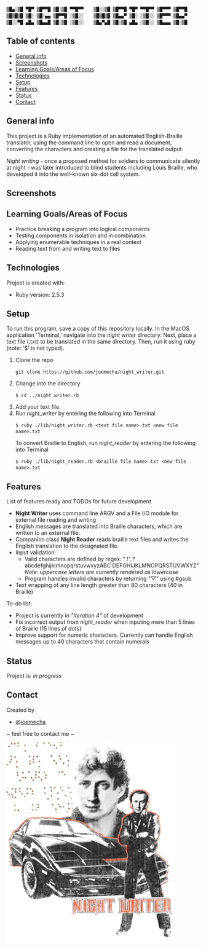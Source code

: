 ```
▒█▄░▒█ ▀█▀ ▒█▀▀█ ▒█░▒█ ▀▀█▀▀ 　 ▒█░░▒█ ▒█▀▀█ ▀█▀ ▀▀█▀▀ ▒█▀▀▀ ▒█▀▀█
▒█▒█▒█ ▒█░ ▒█░▄▄ ▒█▀▀█ ░▒█░░ 　 ▒█▒█▒█ ▒█▄▄▀ ▒█░ ░▒█░░ ▒█▀▀▀ ▒█▄▄▀
▒█░░▀█ ▄█▄ ▒█▄▄█ ▒█░▒█ ░▒█░░ 　 ▒█▄▀▄█ ▒█░▒█ ▄█▄ ░▒█░░ ▒█▄▄▄ ▒█░▒█
```
## Table of contents
* [General info](#general-info)
* [Screenshots](#screenshots)
* [Learning Goals/Areas of Focus](#learning-goals/areas-of-focus)
* [Technologies](#technologies)
* [Setup](#setup)
* [Features](#features)
* [Status](#status)
* [Contact](#contact)

## General info
This project is a Ruby implementation of an automated English-Braille
translator, using the command line to open and read a document, converting the
characters and creating a file for the translated output.

_Night writing_ - once a proposed method for soldiers to communicate silently at
 night - was later introduced to blind students including Louis Braille, who
 developed it into the well-known six-dot cell system.

## Screenshots
<add images here>

## Learning Goals/Areas of Focus
* Practice breaking a program into logical components
* Testing components in isolation and in combination
* Applying enumerable techniques in a real context
* Reading text from and writing text to files

## Technologies
Project is created with:
* Ruby version: 2.5.3

## Setup
To run this program, save a copy of this repository locally. In the MacOS
application 'Terminal,' navigate into the _night writer_ directory. Next, place
a text file (.txt) to be translated in the same directory. Then, run it using
ruby (note: '$' is not typed).

1. Clone the repo
   ```
   git clone https://github.com/joemecha/night_writer.git
   ```
2. Change into the directory
   ```
   $ cd ../night_writer.rb
   ```
3. Add your text file.
4. Run _night_writer_ by entering the following into Terminal
   ```
   $ ruby ./lib/night_writer.rb <text file name>.txt <new file name>.txt
   ```
   To convert Braille to English, run _night_reader_ by entering the following into Terminal
      ```
      $ ruby ./lib/night_reader.rb <braille file name>.txt <new file name>.txt
      ```

## Features
List of features ready and TODOs for future development
* __Night Writer__ uses command line ARGV and a File I/O module for external file reading
  and writing
* English messages are translated into Braille characters, which are written to
  an external file.
* Companion class __Night Reader__ reads braille text files and writes the
  English translation to the designated file.
* Input validation:
   - Valid characters are defined by regex: " !',.?abcdefghijklmnopqrstuvwxyzABC
    DEFGHIJKLMNOPQRSTUVWXYZ" _Note: uppercase letters are currently rendered_
    _as lowercase_
   - Program handles invalid characters by returning "▽" using #gsub
* Text wrapping of any line length greater than 80 characters (40 in Braille)

To-do list:
* Project is currently in _"Iteration 4"_ of development
* Fix incorrect output from _night_reader_ when inputing more than 5 lines of
  Braille (15 lines of dots)
* Improve support for numeric characters. Currently can handle English messages
  up to 40 characters that contain numerals

## Status
Project is: _in progress_

## Contact
Created by
* [@joemecha](https://github.com/joemecha)

~ feel free to contact me ~

![Night writing image](/images/knight-rider-barbier-de-la-serr.jpg "Night writing inventor Charles Barbier de la Serre")
